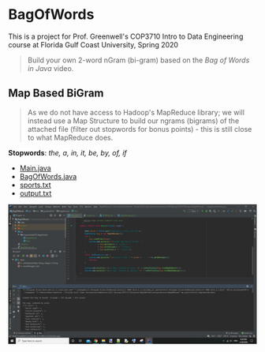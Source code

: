 # BagOfWords

This is a project for Prof. Greenwell's COP3710 Intro to Data Engineering course at Florida Gulf Coast University, Spring 2020

> Build your own 2-word nGram (bi-gram) based on the _Bag of Words in Java_ video.

## Map Based BiGram

> As we do not have access to Hadoop's MapReduce library; we will instead use a Map Structure to build our  ngrams (bigrams) of the attached file (filter out stopwords for bonus points) - this is still close to what MapReduce does.
  
**Stopwords**: _the, a, in, it, be, by, of, if_

- [Main.java](./src/me/jwotoole9141/bagofwords/Main.java)
- [BagOfWords.java](./src/me/jwotoole9141/bagofwords/BagOfWords.java)
- [sports.txt](./sports.txt)
- [output.txt](./output.txt)

![output screenshot](./output.png)
